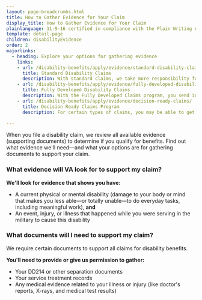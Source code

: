 ```yaml
---
layout: page-breadcrumbs.html
title: How to Gather Evidence for Your Claim
display_title: How to Gather Evidence for Your Claim
plainlanguage: 11-9-16 certified in compliance with the Plain Writing Act
template: detail-page
children: disabilityEvidence
order: 2
majorlinks:
  - heading: Explore your options for gathering evidence
    links:
    - url: /disability-benefits/apply/evidence/standard-disability-claims/
      title: Standard Disability Claims
      description: With standard claims, we take more responsibility for gathering the evidence we need to make a decision on your claim. Find out how to file a standard disability claim.
    - url: /disability-benefits/apply/evidence/fully-developed-disability-claims/
      title: Fully Developed Disability Claims
      description: With the Fully Developed Claims program, you send in all the evidence you have—or can easily get—when you file your claim. Find out how you can use this program to get a faster decision on your disability benefits claim.
    - url: /disability-benefits/apply/evidence/decision-ready-claims/
      title: Decision Ready Claims Program
      description: For certain types of claims, you may be able to get a decision on your claim within 30 days or less by working with an accredited Veterans Service Organization (VSO). Find out if you qualify for the Decision Ready Claims program.
      
---
```


<div class="va-introtext">

When you file a disability claim, we review all available evidence (supporting documents) to determine if you qualify for benefits. Find out what evidence we'll need—and what your options are for gathering documents to support your claim.

</div>

<div class="feature" markdown="1">

### What evidence will VA look for to support my claim?

**We'll look for evidence that shows you have:**
- A current physical or mental disability (damage to your body or mind that makes you less able—or totally unable—to do everyday tasks, including meaningful work), **and**
- An event, injury, or illness that happened while you were serving in the military to cause this disability

</div>

### What documents will I need to support my claim?

We require certain documents to support all claims for disability benefits. 

**You'll need to provide or give us permission to gather:**
-	Your DD214 or other separation documents
-	Your service treatment records
-	Any medical evidence related to your illness or injury (like doctor's reports, X-rays, and medical test results)
